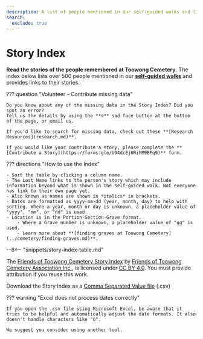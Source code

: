 ```yaml
---
description: A list of people mentioned in our self-guided walks and links to their stories 
search:
  exclude: true
---
```


<script type="application/ld+json">
{
  "@context":"https://schema.org/",
  "@type":"Dataset",
  "name":"Friends of Toowong Cemetery Story Index",
  "description":"People mentioned in Friends of Toowong Cemetery stories",
  "url":"https://1871fotc.github.io/fotc/story/", 
  "alternateName": "Toowong Cemetery Story Index",
  "keywords":[
     "Cemetery",
     "Grave",
     "Person",
     "Story",
     "Biography"
  ],
  "license" : "https://creativecommons.org/licenses/by/4.0/",
  "isAccessibleForFree" : true,
  "creator":{
     "@type":"Organization",
     "url": "https://1871fotc.github.io/fotc/",
     "name": "Friends of Toowong Cemetery Association Inc.",
     "logo": "https://1871fotc.github.io/fotc/assets/fotc.png",
     "contactPoint":{
        "@type":"ContactPoint",
        "contactType": "customer service",
        "email": "mailto:inquiries@fotc.org.au"
     }
  },
  "distribution":[
     {
        "@type":"DataDownload",
        "encodingFormat":"CSV",
        "contentUrl":"https://1871fotc.github.io/fotc/assets/data/story-index.csv"
     }
  ],
  "temporalCoverage" : "1871-01-03/..",
  "spatialCoverage":"Toowong Cemetery, Brisbane, Queensland, Australia"
}
</script>



# Story Index

**Read the stories of the people remembered at Toowong Cemetery**. The index below lists over 500 people mentioned in our **[self-guided walks](../walks/index.md)** and provides links to their stories. 


??? question "Volunteer - Contribute missing data"

    Do you know about any of the missing data in the Story Index? Did you spot an error? 
    Tell us the details by using the **☹︎** sad face button at the bottom of the page, or email us. 

    If you'd like to search for missing data, check out these **[Research Resources](research.md)**.
    
    If you would like your contribute a story, please complete the **[Contribute a Story](https://forms.gle/U94dcEj6RihM9BPq9)** form.
    
??? directions "How to use the Index" 

    - Sort the table by clicking a column name.
    - The Last Name links to the person's story which may include information beyond what is shown in the self-guided walk. Not everyone has link to their own page yet.
    - Also known as names are shown in *italics* in brackets. 
    - Dates are formatted as yyyy-mm-dd (year, month, day) to help with sorting. Where a year, month or day is unknown, a placeholder value of "yyyy", "mm", or "dd" is used.
    - Location is in the Portion-Section-Grave format.
        - Where a Grave number is unknown, a placeholder value of "gg" is used. 
        - Learn more about **[finding graves at Toowong Cemetery](../cemetery/finding-graves.md)**.

--8<-- "snippets/story-index-table.md"

The [Friends of Toowong Cemetery Story Index](index.md) by [Friends of Toowong Cemetery Association Inc.](../index.md), is licensed under [CC BY 4.0](https://creativecommons.org/licenses/by/4.0/). You must provide attribution if you reuse this work.

Download the Story Index as a <a href="../assets/data/story-index.csv" download>Comma Separated Value file</a> (.csv) 


??? warning "Excel does not process dates correctly"

    If you open the .csv file using Microsoft Excel, be aware that it tries to be helpful and automatically adjust the date formats. It also doesn't handle characters like "ü".
    
    We suggest you consider using another tool.
    
<!--
or [Tabular Data Package](../assets/data/story-index.zip) (.zip). 
-->
